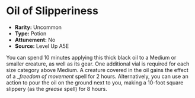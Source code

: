 
# Oil of Slipperiness

* **Rarity:** Uncommon
* **Type:** Potion
* **Attunement:** No
* **Source:** Level Up A5E


You can spend 10 minutes applying this thick black oil to a Medium or smaller creature, as well as its gear. One additional vial is required for each size category above Medium. A creature covered in the oil gains the effect of a __freedom of movement_ spell for 2 hours. Alternatively, you can use an action to pour the oil on the ground next to you, making a 10-foot square slippery (as the _grease_ spell) for 8 hours.
